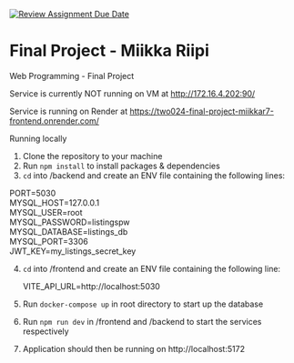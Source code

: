 [![Review Assignment Due Date](https://classroom.github.com/assets/deadline-readme-button-24ddc0f5d75046c5622901739e7c5dd533143b0c8e959d652212380cedb1ea36.svg)](https://classroom.github.com/a/qCtVf2Dd)
# Final Project - Miikka Riipi
Web Programming - Final Project

Service is currently NOT running on VM at http://172.16.4.202:90/

Service is running on Render at https://two024-final-project-miikkar7-frontend.onrender.com/

Running locally
1. Clone the repository to your machine
2. Run `npm install` to install packages & dependencies
3. `cd` into /backend and create an ENV file containing the following lines:

  PORT=5030  
  MYSQL_HOST=127.0.0.1  
  MYSQL_USER=root  
  MYSQL_PASSWORD=listingspw  
  MYSQL_DATABASE=listings_db  
  MYSQL_PORT=3306  
  JWT_KEY=my_listings_secret_key  

4. `cd` into /frontend and create an ENV file containing the following line:

   VITE_API_URL=http://localhost:5030    

5. Run `docker-compose up` in root directory to start up the database
6. Run `npm run dev` in /frontend and /backend to start the services respectively
7. Application should then be running on http://localhost:5172
